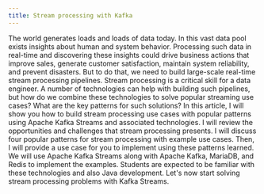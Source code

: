 ```yaml
---
title: Stream processing with Kafka
---
```


The world generates loads and loads of data today. In this vast data pool exists insights about human and system behavior. Processing such data in real-time and discovering these insights could drive business actions that improve sales, generate customer satisfaction, maintain system reliability, and prevent disasters. But to do that, we need to build large-scale real-time stream processing pipelines. Stream processing is a critical skill for a data engineer. A number of technologies can help with building such pipelines, but how do we combine these technologies to solve popular streaming use cases? What are the key patterns for such solutions? In this article, I will show you how to build stream processing use cases with popular patterns using Apache Kafka Streams and associated technologies. I will review the opportunities and challenges that stream processing presents. I will discuss four popular patterns for stream processing with example use cases. Then, I will provide a use case for you to implement using these patterns learned. We will use Apache Kafka Streams along with Apache Kafka, MariaDB, and Redis to implement the examples. Students are expected to be familiar with these technologies and also Java development. Let's now start solving stream processing problems with Kafka Streams.

